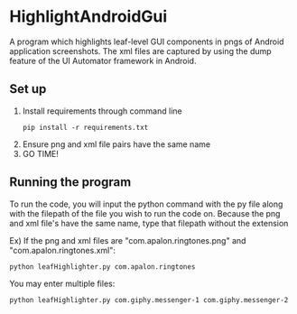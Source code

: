 # HighlightAndroidGui
<p> A program which highlights leaf-level GUI components in pngs of Android application screenshots. 
The xml files are captured by using the dump feature of the UI Automator framework in Android.</p>
<H2> Set up</H1></p>
<ol>
<li>Install requirements through command line </li>

```
pip install -r requirements.txt
```
<li> Ensure png and xml file pairs have the same name</li>
<li> GO TIME!</li>
</ol>
<H2>Running the program</H2>
<p>To run the code, you will input the python command with the py file along with the filepath of the file you wish to run the code on. 
  Because the png and xml file's have the same name, type that filepath without the extension </p>
  <p> Ex) If the png and xml files are "com.apalon.ringtones.png" and "com.apalon.ringtones.xml": </p>

```
python leafHighlighter.py com.apalon.ringtones
```
<p> You may enter multiple files:</p>

```
python leafHighlighter.py com.giphy.messenger-1 com.giphy.messenger-2
```
  
